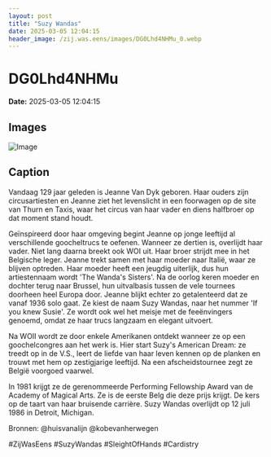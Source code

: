 ```yaml
---
layout: post
title: "Suzy Wandas"
date: 2025-03-05 12:04:15
header_image: /zij.was.eens/images/DG0Lhd4NHMu_0.webp
---
```


# DG0Lhd4NHMu

**Date:** 2025-03-05 12:04:15

## Images

![Image](/zij.was.eens/images/DG0Lhd4NHMu_0.webp)

## Caption

Vandaag 129 jaar geleden is Jeanne Van Dyk geboren. Haar ouders zijn circusartiesten en Jeanne ziet het levenslicht in een foorwagen op de site van Thurn en Taxis, waar het circus van haar vader en diens halfbroer op dat moment stand houdt. 

Geïnspireerd door haar omgeving begint Jeanne op jonge leeftijd al verschillende goocheltrucs te oefenen. Wanneer ze dertien is, overlijdt haar vader. Niet lang daarna breekt ook WOI uit. Haar broer strijdt mee in het Belgische leger. Jeanne trekt samen met haar moeder naar Italië, waar ze blijven optreden. Haar moeder heeft een jeugdig uiterlijk, dus hun artiestennaam wordt 'The Wanda's Sisters'. Na de oorlog keren moeder en dochter terug naar Brussel, hun uitvalbasis tussen de vele tournees doorheen heel Europa door. Jeanne blijkt echter zo getalenteerd dat ze vanaf 1936 solo gaat. Ze kiest de naam Suzy Wandas, naar het nummer 'If you knew Susie'. Ze wordt ook wel het meisje met de feeënvingers genoemd, omdat ze haar trucs langzaam en elegant uitvoert. 

Na WOII wordt ze door enkele Amerikanen ontdekt wanneer ze op een goochelcongres aan het werk is. Hier start Suzy's American Dream: ze treedt op in de V.S., leert de liefde van haar leven kennen op de planken en trouwt met hem op zestigjarige leeftijd. Na een afscheidstournee zegt ze België voorgoed vaarwel. 

In 1981 krijgt ze de gerenommeerde Performing Fellowship Award van de Academy of Magical Arts. Ze is de eerste Belg die deze prijs krijgt. De kers op de taart van haar bruisende carrière. Suzy Wandas overlijdt op 12 juli 1986 in Detroit, Michigan.

Bronnen: @huisvanalijn @kobevanherwegen

#ZijWasEens #SuzyWandas #SleightOfHands #Cardistry


